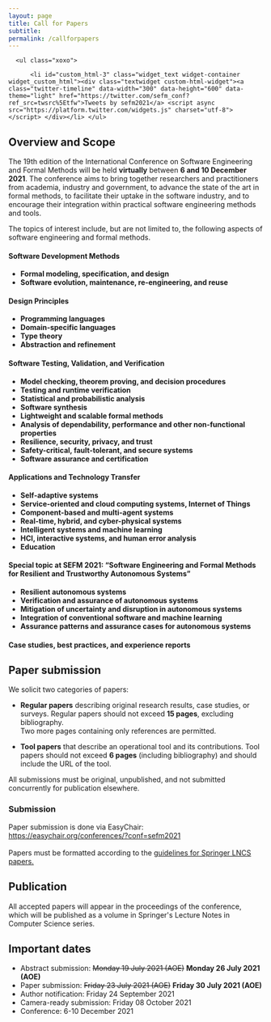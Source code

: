 ```yaml
---
layout: page
title: Call for Papers
subtitle:
permalink: /callforpapers
---
```

<div id="secondary" class="widget-area sidey" role="complementary">

      <ul class="xoxo">

          <li id="custom_html-3" class="widget_text widget-container widget_custom_html"><div class="textwidget custom-html-widget"><a class="twitter-timeline" data-width="300" data-height="600" data-theme="light" href="https://twitter.com/sefm_conf?ref_src=twsrc%5Etfw">Tweets by sefm2021</a> <script async src="https://platform.twitter.com/widgets.js" charset="utf-8"></script> </div></li>	</ul>
</div>
<h2>Overview and Scope</h2>
<p>The 19th edition of the International Conference on Software Engineering and
Formal Methods will be held <b>virtually</b> between <b>6 and 10 December 2021</b>. The conference
aims to bring together researchers and practitioners from academia, industry and
government, to advance the state of the art in formal methods, to facilitate their
 uptake in the software industry, and to encourage their integration within practical
  software engineering methods and tools.
</p>

<p>The topics of interest include, but are not limited to, the following aspects of
software engineering and formal methods.</p>

<h4 class="areas">Software Development Methods</h4>
<ul>
  <li><b>Formal modeling, specification, and design</b></li>
  <li><b>Software evolution, maintenance, re-engineering, and reuse</b></li>
</ul>

<h4 class="areas">Design Principles</h4>
<ul>
  <li><b>Programming languages</b></li>
  <li><b>Domain-specific languages</b></li>
  <li><b>Type theory</b></li>
  <li><b>Abstraction and refinement</b></li>
</ul>

<h4 class="areas">Software Testing, Validation, and Verification</h4>
<ul>
  <li><b>Model checking, theorem proving, and decision procedures</b></li>
  <li><b>Testing and runtime verification</b></li>
  <li><b>Statistical and probabilistic analysis</b></li>
  <li><b>Software synthesis</b></li>
  <li><b>Lightweight and scalable formal methods</b></li>
  <li><b>Analysis of dependability, performance and other non-functional properties</b></li>
  <li><b>Resilience, security, privacy, and trust</b></li>
  <li><b>Safety-critical, fault-tolerant, and secure systems</b></li>
  <li><b>Software assurance and certification</b></li>
</ul>

<h4 class="areas">Applications and Technology Transfer</h4>
<ul>
  <li><b>Self-adaptive systems</b></li>
  <li><b>Service-oriented and cloud computing systems, Internet of Things</b></li>
  <li><b>Component-based and multi-agent systems</b></li>
  <li><b>Real-time, hybrid, and cyber-physical systems</b></li>
  <li><b>Intelligent systems and machine learning</b></li>
  <li><b>HCI, interactive systems, and human error analysis</b></li>
  <li><b>Education</b></li>
</ul>

<h4 class="areas">Special topic at SEFM 2021: “Software Engineering and Formal Methods
 for Resilient and Trustworthy Autonomous Systems”</h4>
<ul>
  <li><b>Resilient autonomous systems</b></li>
  <li><b>Verification and assurance of autonomous systems</b></li>
  <li><b>Mitigation of uncertainty and disruption in autonomous systems</b></li>
  <li><b>Integration of conventional software and machine learning</b></li>
  <li><b>Assurance patterns and assurance cases for autonomous systems</b></li>
</ul>

<h4 class="areas">Case studies, best practices, and experience reports</h4>

<h2 class="importantH">Paper submission</h2>

<p>We solicit two categories of papers:</p>

<ul>
  <li><p><b>Regular papers</b> describing original research results, case studies, or surveys.
   Regular papers should not exceed <b>15 pages</b>, excluding bibliography. <br>Two more pages containing only
   references are permitted.</p></li>
   <li><p><b>Tool papers</b> that describe an operational tool and its contributions. Tool papers should not exceed
   <b>6 pages</b> (including bibliography) and should include the URL of the tool.
</p></li>
</ul>

<p>All submissions must be original, unpublished, and not submitted concurrently for publication elsewhere. </p>

<h3>Submission</h3>

<p>Paper submission is done via EasyChair:
<a href="https://easychair.org/conferences/?conf=sefm2021">https://easychair.org/conferences/?conf=sefm2021</a>
<br><br>Papers must be formatted according to the <a href="https://www.springer.com/gb/computer-science/lncs/conference-proceedings-guidelines">guidelines for Springer LNCS papers.</a>
</p>

<h2 class="importantH">Publication</h2>

<p>All accepted papers will appear in the proceedings of the conference, which will be published
as a volume in Springer's Lecture Notes in Computer Science series.</p>

<h2 class="importantH">Important dates</h2>
<ul>
  <li>Abstract submission: <strike>Monday 19 July 2021 (AOE)</strike> <strong>Monday 26 July 2021 (AOE)</strong></li>
  <li>Paper submission: <strike>Friday 23 July 2021 (AOE)</strike> <strong>Friday 30 July 2021 (AOE)</strong></li>
  <li>Author notification: Friday 24 September 2021</li>
  <li>Camera-ready submission: Friday 08 October 2021</li>
  <li>Conference: 6-10 December 2021</li>
</ul>

